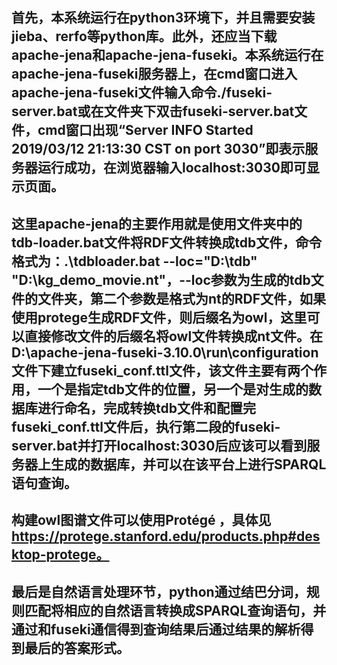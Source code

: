 ﻿## 首先，本系统运行在python3环境下，并且需要安装jieba、rerfo等python库。此外，还应当下载apache-jena和apache-jena-fuseki。本系统运行在apache-jena-fuseki服务器上，在cmd窗口进入apache-jena-fuseki文件输入命令./fuseki-server.bat或在文件夹下双击fuseki-server.bat文件，cmd窗口出现“Server  INFO  Started 2019/03/12 21:13:30 CST on port 3030”即表示服务器运行成功，在浏览器输入localhost:3030即可显示页面。
## 这里apache-jena的主要作用就是使用文件夹中的tdb-loader.bat文件将RDF文件转换成tdb文件，命令格式为：.\tdbloader.bat --loc="D:\tdb" "D:\kg_demo_movie.nt"，--loc参数为生成的tdb文件的文件夹，第二个参数是格式为nt的RDF文件，如果使用protege生成RDF文件，则后缀名为owl，这里可以直接修改文件的后缀名将owl文件转换成nt文件。在D:\apache-jena-fuseki-3.10.0\run\configuration文件下建立fuseki_conf.ttl文件，该文件主要有两个作用，一个是指定tdb文件的位置，另一个是对生成的数据库进行命名，完成转换tdb文件和配置完fuseki_conf.ttl文件后，执行第二段的fuseki-server.bat并打开localhost:3030后应该可以看到服务器上生成的数据库，并可以在该平台上进行SPARQL语句查询。
## 构建owl图谱文件可以使用Protégé ，具体见 https://protege.stanford.edu/products.php#desktop-protege。
## 最后是自然语言处理环节，python通过结巴分词，规则匹配将相应的自然语言转换成SPARQL查询语句，并通过和fuseki通信得到查询结果后通过结果的解析得到最后的答案形式。


